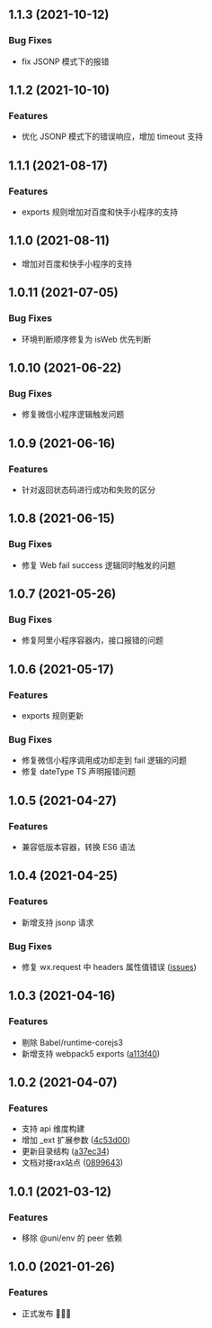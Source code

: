 ## 1.1.3 (2021-10-12)
### Bug Fixes
* fix JSONP 模式下的报错

## 1.1.2 (2021-10-10)
### Features
* 优化 JSONP 模式下的错误响应，增加 timeout 支持

## 1.1.1 (2021-08-17)
### Features
* exports 规则增加对百度和快手小程序的支持

## 1.1.0 (2021-08-11)

* 增加对百度和快手小程序的支持

## 1.0.11 (2021-07-05)

### Bug Fixes

* 环境判断顺序修复为 isWeb 优先判断

## 1.0.10 (2021-06-22)

### Bug Fixes

* 修复微信小程序逻辑触发问题

## 1.0.9 (2021-06-16)

### Features

* 针对返回状态码进行成功和失败的区分

## 1.0.8 (2021-06-15)

### Bug Fixes

* 修复 Web fail success 逻辑同时触发的问题
## 1.0.7 (2021-05-26)

### Bug Fixes

* 修复阿里小程序容器内，接口报错的问题

## 1.0.6 (2021-05-17)

### Features

* exports 规则更新

### Bug Fixes

* 修复微信小程序调用成功却走到 fail 逻辑的问题
* 修复 dateType TS 声明报错问题

## 1.0.5 (2021-04-27)

### Features

* 兼容低版本容器，转换 ES6 语法
## 1.0.4 (2021-04-25)

### Features

* 新增支持 jsonp 请求

### Bug Fixes

* 修复 wx.request 中 headers 属性值错误 ([issues](https://github.com/raxjs/universal-api/issues/140))

## 1.0.3 (2021-04-16)

### Features

* 剔除 Babel/runtime-corejs3 
* 新增支持 webpack5 exports ([a113f40](https://github.com/raxjs/universal-api/commit/a113f4034a35c2d5325536026d825175aa889dfd))

## 1.0.2 (2021-04-07)

### Features

* 支持 api 维度构建
* 增加 _ext 扩展参数 ([4c53d00](https://github.com/raxjs/universal-api/commit/4c53d006bd52a53a368132e63a75a94f490f43dc))
* 更新目录结构 ([a37ec34](https://github.com/raxjs/universal-api/commit/a37ec343ec1afb455458a6be27af932052654b58))
* 文档对接rax站点 ([0899643](https://github.com/raxjs/universal-api/commit/089964320fee0163bfd62b529ec8c93e85ad46da))

## 1.0.1 (2021-03-12)

### Features

* 移除 @uni/env 的 peer 依赖

## 1.0.0 (2021-01-26)

### Features

* 正式发布 🎉🎉🎉